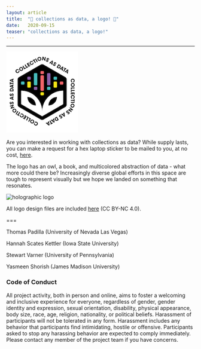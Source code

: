 ```yaml
---
layout: article
title:  "🎨 collections as data, a logo! 🎨"
date:   2020-09-15 
teaser: "collections as data, a logo!"
---
```

---

![](https://github.com/collectionsasdata/part2whole/raw/master/_posts/cad_logo_matte.png "matte logo")

Are you interested in working with collections as data? While supply lasts, you can make a request for a hex laptop sticker to be mailed to you, at no cost, [here](https://docs.google.com/forms/d/e/1FAIpQLSfSXHv0fKXKghr0WOInoIQI_qdTRao0JPsNy56jo45qUJvaYw/viewform?usp=sf_link).  

The logo has an owl, a book, and multicolored abstraction of data - what more could there be? Increasingly diverse global efforts in this space are tough to represent visually but we hope we landed on something that resonates.   

![](https://github.com/collectionsasdata/part2whole/raw/master/_posts/cad_holo.gif "holographic logo")

All logo design files are included [here](https://github.com/collectionsasdata/part2whole/raw/master/collectionsasdata_logo.zip) (CC BY-NC 4.0).   

===

Thomas Padilla (University of Nevada Las Vegas)

Hannah Scates Kettler (Iowa State University)

Stewart Varner (University of Pennsylvania)

Yasmeen Shorish (James Madison University)

### Code of Conduct

All project activity, both in person and online, aims to foster a welcoming and inclusive experience for everyone, regardless of gender, gender identity and expression, sexual orientation, disability, physical appearance, body size, race, age, religion, nationality, or political beliefs. Harassment of participants will not be tolerated in any form. Harassment includes any behavior that participants find intimidating, hostile or offensive. Participants asked to stop any harassing behavior are expected to comply immediately. Please contact any member of the project team if you have concerns.
